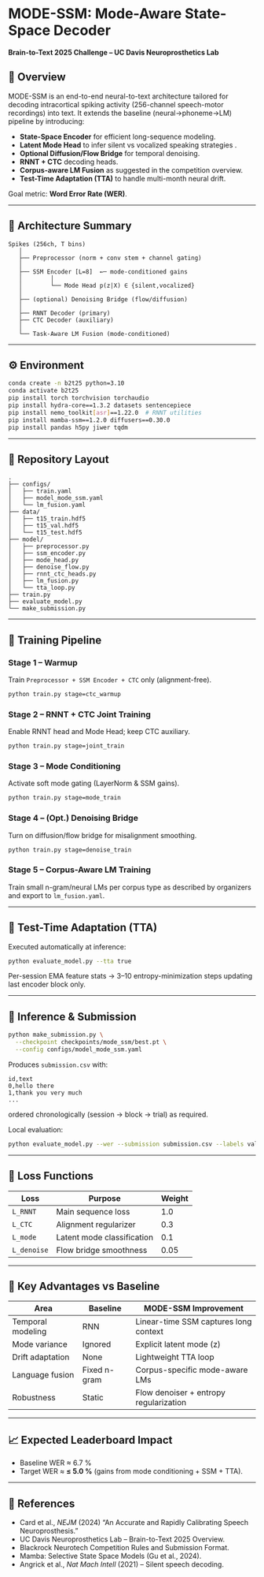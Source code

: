 # MODE-SSM: Mode-Aware State-Space Decoder

**Brain-to-Text 2025 Challenge – UC Davis Neuroprosthetics Lab**

## 🧠 Overview

MODE-SSM is an end-to-end neural-to-text architecture tailored for decoding intracortical spiking activity (256-channel speech-motor recordings) into text.
It extends the baseline (neural→phoneme→LM) pipeline  by introducing:

* **State-Space Encoder** for efficient long-sequence modeling.
* **Latent Mode Head** to infer silent vs vocalized speaking strategies .
* **Optional Diffusion/Flow Bridge** for temporal denoising.
* **RNNT + CTC** decoding heads.
* **Corpus-aware LM Fusion** as suggested in the competition overview. 
* **Test-Time Adaptation (TTA)** to handle multi-month neural drift. 

Goal metric: **Word Error Rate (WER)**. 

---

## 🧩 Architecture Summary

```
Spikes (256ch, T bins)
   │
   ├── Preprocessor (norm + conv stem + channel gating)
   │
   ├── SSM Encoder [L=8]  ←─ mode-conditioned gains
   │        │
   │        └── Mode Head p(z|X) ∈ {silent,vocalized}
   │
   ├── (optional) Denoising Bridge (flow/diffusion)
   │
   ├── RNNT Decoder (primary)
   ├── CTC Decoder (auxiliary)
   │
   └── Task-Aware LM Fusion (mode-conditioned)
```

---

## ⚙️ Environment

```bash
conda create -n b2t25 python=3.10
conda activate b2t25
pip install torch torchvision torchaudio
pip install hydra-core==1.3.2 datasets sentencepiece
pip install nemo_toolkit[asr]==1.22.0  # RNNT utilities
pip install mamba-ssm==1.2.0 diffusers==0.30.0
pip install pandas h5py jiwer tqdm
```

---

## 🧱 Repository Layout

```
.
├── configs/
│   ├── train.yaml
│   ├── model_mode_ssm.yaml
│   └── lm_fusion.yaml
├── data/
│   ├── t15_train.hdf5
│   ├── t15_val.hdf5
│   └── t15_test.hdf5
├── model/
│   ├── preprocessor.py
│   ├── ssm_encoder.py
│   ├── mode_head.py
│   ├── denoise_flow.py
│   ├── rnnt_ctc_heads.py
│   ├── lm_fusion.py
│   └── tta_loop.py
├── train.py
├── evaluate_model.py
└── make_submission.py
```

---

## 🧮 Training Pipeline

### Stage 1 – Warmup

Train `Preprocessor + SSM Encoder + CTC` only (alignment-free).

```bash
python train.py stage=ctc_warmup
```

### Stage 2 – RNNT + CTC Joint Training

Enable RNNT head and Mode Head; keep CTC auxiliary.

```bash
python train.py stage=joint_train
```

### Stage 3 – Mode Conditioning

Activate soft mode gating (LayerNorm & SSM gains).

```bash
python train.py stage=mode_train
```

### Stage 4 – (Opt.) Denoising Bridge

Turn on diffusion/flow bridge for misalignment smoothing.

```bash
python train.py stage=denoise_train
```

### Stage 5 – Corpus-Aware LM Training

Train small n-gram/neural LMs per corpus type as described by organizers  and export to `lm_fusion.yaml`.

---

## 🔮 Test-Time Adaptation (TTA)

Executed automatically at inference:

```bash
python evaluate_model.py --tta true
```

Per-session EMA feature stats → 3–10 entropy-minimization steps updating last encoder block only. 

---

## 🧠 Inference & Submission

```bash
python make_submission.py \
  --checkpoint checkpoints/mode_ssm/best.pt \
  --config configs/model_mode_ssm.yaml
```

Produces `submission.csv` with:

```
id,text
0,hello there
1,thank you very much
...
```

ordered chronologically (session → block → trial) as required. 

Local evaluation:

```bash
python evaluate_model.py --wer --submission submission.csv --labels val_labels.csv
```

---

## 🧾 Loss Functions

| Loss        | Purpose                    | Weight |
| ----------- | -------------------------- | ------ |
| `L_RNNT`    | Main sequence loss         | 1.0    |
| `L_CTC`     | Alignment regularizer      | 0.3    |
| `L_mode`    | Latent mode classification | 0.1    |
| `L_denoise` | Flow bridge smoothness     | 0.05   |

---

## 🚀 Key Advantages vs Baseline

| Area              | Baseline     | MODE-SSM Improvement                   |
| ----------------- | ------------ | -------------------------------------- |
| Temporal modeling | RNN          | Linear-time SSM captures long context  |
| Mode variance     | Ignored      | Explicit latent mode (z)               |
| Drift adaptation  | None         | Lightweight TTA loop                   |
| Language fusion   | Fixed n-gram | Corpus-specific mode-aware LMs         |
| Robustness        | Static       | Flow denoiser + entropy regularization |

---

## 📈 Expected Leaderboard Impact

* Baseline WER ≈ 6.7 % 
* Target WER ≈ **≤ 5.0 %**
  (gains from mode conditioning + SSM + TTA).

---

## 🧩 References

* Card et al., *NEJM* (2024) “An Accurate and Rapidly Calibrating Speech Neuroprosthesis.” 
* UC Davis Neuroprosthetics Lab – Brain-to-Text 2025 Overview. 
* Blackrock Neurotech Competition Rules and Submission Format. 
* Mamba: Selective State Space Models (Gu et al., 2024).
* Angrick et al., *Nat Mach Intell* (2021) – Silent speech decoding.
